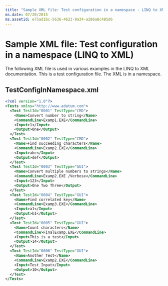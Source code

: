 ```yaml
---
title: "Sample XML file: Test configuration in a namespace - LINQ to XML"
ms.date: 07/20/2015
ms.assetid: e75ad1bc-5636-4623-9a34-a286a8c485d6
---
```

# Sample XML file: Test configuration in a namespace (LINQ to XML)

The following XML file is used in various examples in the LINQ to XML documentation. This is a test configuration file. The XML is in a namespace.

## TestConfigInNamespace.xml

```xml
<?xml version="1.0"?>
<Tests xmlns="http://www.adatum.com">
  <Test TestId="0001" TestType="CMD">
    <Name>Convert number to string</Name>
    <CommandLine>Examp1.EXE</CommandLine>
    <Input>1</Input>
    <Output>One</Output>
  </Test>
  <Test TestId="0002" TestType="CMD">
    <Name>Find succeeding characters</Name>
    <CommandLine>Examp2.EXE</CommandLine>
    <Input>abc</Input>
    <Output>def</Output>
  </Test>
  <Test TestId="0003" TestType="GUI">
    <Name>Convert multiple numbers to strings</Name>
    <CommandLine>Examp2.EXE /Verbose</CommandLine>
    <Input>123</Input>
    <Output>One Two Three</Output>
  </Test>
  <Test TestId="0004" TestType="GUI">
    <Name>Find correlated key</Name>
    <CommandLine>Examp3.EXE</CommandLine>
    <Input>a1</Input>
    <Output>b1</Output>
  </Test>
  <Test TestId="0005" TestType="GUI">
    <Name>Count characters</Name>
    <CommandLine>FinalExamp.EXE</CommandLine>
    <Input>This is a test</Input>
    <Output>14</Output>
  </Test>
  <Test TestId="0006" TestType="GUI">
    <Name>Another Test</Name>
    <CommandLine>Examp2.EXE</CommandLine>
    <Input>Test Input</Input>
    <Output>10</Output>
  </Test>
</Tests>
```
